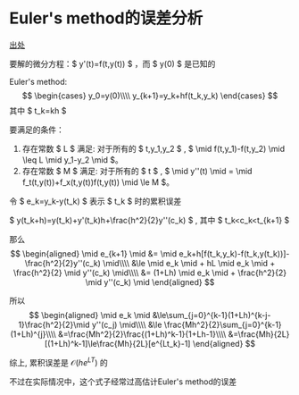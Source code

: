 # Euler's method的误差分析

[出处](https://math.stackexchange.com/questions/3109359/global-error-in-eulers-method)

要解的微分方程：$ y'(t)=f(t,y(t)) $ ，而 $ y(0) $ 是已知的

Euler's method:
$$
\begin{cases}
y_0=y(0)\\\\
y_{k+1}=y_k+hf(t_k,y_k)
\end{cases}
$$
其中 $ t_k=kh $

要满足的条件：
1. 存在常数 $ L $ 满足: 对于所有的 $ t,y_1,y_2 $ , $ \mid f(t,y_1)-f(t,y_2) \mid \leq L \mid y_1-y_2 \mid $。
1. 存在常数 $ M $ 满足: 对于所有的 $ t $ , $ \mid y''(t) \mid = \mid f_t(t,y(t))+f_x(t,y(t))f(t,y(t)) \mid \le M $。

令 $ e_k=y_k-y(t_k) $ 表示 $ t_k $ 时的累积误差

$ y(t_k+h)=y(t_k)+y'(t_k)h+\frac{h^2}{2}y''(c_k) $ , 其中 $ t_k<c_k<t_{k+1} $

那么
$$
\begin{aligned}
\mid e_{k+1} \mid &= \mid e_k+h[f(t_k,y_k)-f(t_k,y(t_k))]-\frac{h^2}{2}y''(c_k) \mid\\\\
&\le \mid e_k \mid + hL \mid e_k \mid + \frac{h^2}{2} \mid y''(c_k) \mid\\\\
&= (1+Lh) \mid e_k \mid + \frac{h^2}{2} \mid y''(c_k) \mid
\end{aligned}
$$

所以
$$
\begin{aligned}
\mid e_k \mid &\le\sum_{j=0}^{k-1}(1+Lh)^{k-j-1}\frac{h^2}{2}\mid y''(c_j) \mid\\\\
&\le \frac{Mh^2}{2}\sum_{j=0}^{k-1}(1+Lh)^{j}\\\\
&=\frac{Mh^2}{2}\frac{(1+Lh)^k-1}{1+Lh-1}\\\\
&=\frac{Mh}{2L}[(1+Lh)^k-1]\le\frac{Mh}{2L}[e^{Lt_k}-1]
\end{aligned}
$$

综上, 累积误差是 $\mathcal{O}(he^{LT})$ 的

不过在实际情况中，这个式子经常过高估计Euler's method的误差